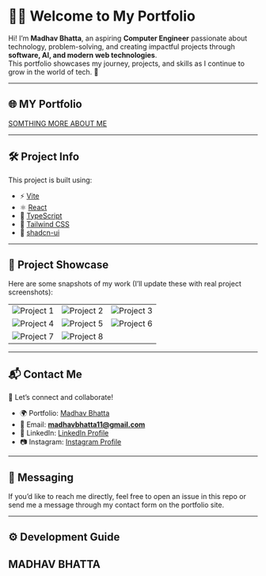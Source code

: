 # 👨‍💻 Welcome to My Portfolio

Hi! I’m **Madhav Bhatta**, an aspiring **Computer Engineer** passionate about technology, problem-solving, and creating impactful projects through **software, AI, and modern web technologies**.  
This portfolio showcases my journey, projects, and skills as I continue to grow in the world of tech. 🚀  

---

## 🌐 MY Portfolio

 [SOMTHING MORE ABOUT ME](https://madhavbhatta11-69.lovable.app/)

---

## 🛠️ Project Info

This project is built using:

- ⚡ [Vite](https://vitejs.dev/)  
- ⚛️ [React](https://react.dev/)  
- 📘 [TypeScript](https://www.typescriptlang.org/)  
- 🎨 [Tailwind CSS](https://tailwindcss.com/)  
- 🧩 [shadcn-ui](https://ui.shadcn.com/)  

---

## 📸 Project Showcase  

Here are some snapshots of my work (I’ll update these with real project screenshots):  

| | | |
|---|---|---|
| ![Project 1](IMAGE_LINK_1) | ![Project 2](IMAGE_LINK_2) | ![Project 3](IMAGE_LINK_3) |
| ![Project 4](IMAGE_LINK_4) | ![Project 5](IMAGE_LINK_5) | ![Project 6](IMAGE_LINK_6) |
| ![Project 7](IMAGE_LINK_7) | ![Project 8](IMAGE_LINK_8) |   |


---

## 📬 Contact Me  

💌 Let’s connect and collaborate!  

- 🌍 Portfolio: [Madhav Bhatta](https://madhavbhatta11-69.lovable.app/)  
- 📧 Email: **madhavbhatta11@gmail.com**  
- 💼 LinkedIn: [LinkedIn Profile](https://www.linkedin.com/madhavbhatta11@)   
- 📷 Instagram: [Instagram Profile](https://www.instagram.com/madhav__bhatta/)  

---

## 💬 Messaging  

If you’d like to reach me directly, feel free to open an issue in this repo or send me a message through my contact form on the portfolio site.  

---

## ⚙️ Development Guide 
## MADHAV BHATTA

